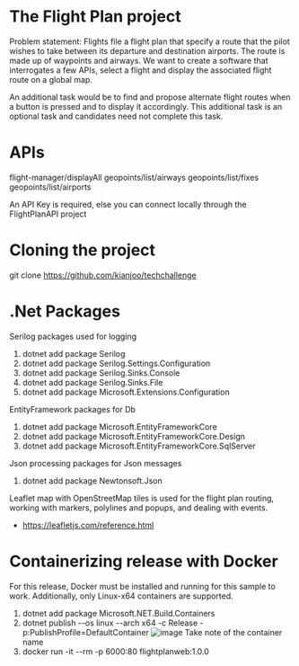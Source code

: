 # The Flight Plan project
Problem statement: 
Flights file a flight plan that specify a route that the pilot wishes to take between its departure and destination airports. The route is made up of waypoints and airways. We want to create a software that interrogates a few APIs, select a flight and display the associated flight route on a global map.

An additional task would be to find and propose alternate flight routes when a button is pressed and to display it accordingly. This additional task is an optional task and candidates need not complete this task. 

# APIs
flight-manager/displayAll
geopoints/list/airways
geopoints/list/fixes
geopoints/list/airports

An API Key is required, else you can connect locally through the FlightPlanAPI project   

# Cloning the project
git clone https://github.com/kianjoo/techchallenge

# .Net Packages
Serilog packages used for logging
1. dotnet add package Serilog
2. dotnet add package Serilog.Settings.Configuration
3. dotnet add package Serilog.Sinks.Console
4. dotnet add package Serilog.Sinks.File
5. dotnet add package Microsoft.Extensions.Configuration

EntityFramework packages for Db
1. dotnet add package Microsoft.EntityFrameworkCore
2. dotnet add package Microsoft.EntityFrameworkCore.Design
3. dotnet add package Microsoft.EntityFrameworkCore.SqlServer

Json processing packages for Json messages
1. dotnet add package Newtonsoft.Json

Leaflet map with OpenStreetMap tiles is used for the flight plan routing, working with markers, polylines and popups, and dealing with events.
- https://leafletjs.com/reference.html

# Containerizing release with Docker   
For this release, Docker must be installed and running for this sample to work. Additionally, only Linux-x64 containers are supported.

1. dotnet add package Microsoft.NET.Build.Containers
2. dotnet publish --os linux --arch x64 -c Release -p:PublishProfile=DefaultContainer
   ![image](https://github.com/kianjoo/TechChallenge/assets/101357464/03e41e64-7ba1-42ed-9728-4a297363aa36)
  Take note of the container name
3. docker run -it --rm -p 6000:80 flightplanweb:1.0.0
